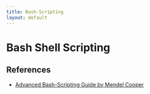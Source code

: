 ```yaml
---
title: Bash-Scripting
layout: default
---
```


# Bash Shell Scripting

## References

* [Advanced Bash-Scripting Guide by Mendel Cooper](http://www.tldp.org/LDP/abs/html/index.html)
